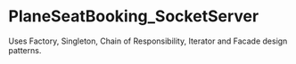 # PlaneSeatBooking_SocketServer

Uses Factory, Singleton, Chain of Responsibility, Iterator and Facade design patterns.  
